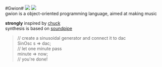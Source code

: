 #Gwion#
![](http://b.repl.ca/v1/version-pre--alpha-red.png)
![](http://b.repl.ca/v1/language-C-green.png)  
gwion is a object-oriented programming language, aimed at making music

**strongly** inspired by [chuck](http://chuck.stanford.edu/)  
synthesis is based on [soundpipe](http://paulbatchelor.github.io/proj/soundpipe.html)

> // create a sinusoidal generator and connect it to dac  
> SinOsc s => dac;  
> // let one minute pass  
> minute => now;  
> // you're done!
